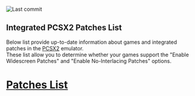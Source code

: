 ![Last commit](https://img.shields.io/github/last-commit/KrystianLesniak/pcsx2_patches_list)
## Integrated PCSX2 Patches List
Below list provide up-to-date information about games and integrated patches in the [PCSX2](https://github.com/PCSX2/pcsx2) emulator. 
<br />These list allow you to determine whether your games support the "Enable Widescreen Patches" and "Enable No-Interlacing Patches" options.

# [Patches List](https://krystianlesniak.github.io/pcsx2_patches_list/markdown_patches.html)

